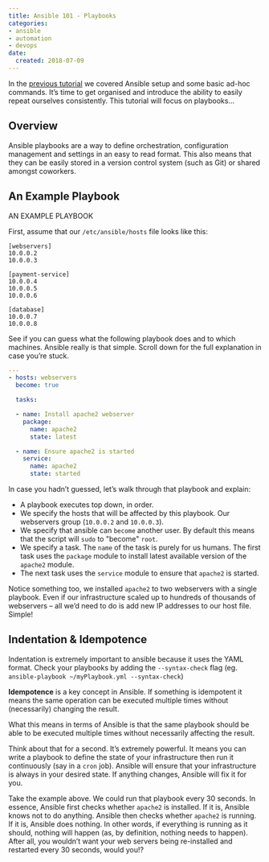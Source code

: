 ```yaml
---
title: Ansible 101 - Playbooks
categories:
- ansible
- automation
- devops
date:
  created: 2018-07-09
---
```


In the [previous tutorial](ansible-101-basics.md) we covered Ansible setup and some basic ad-hoc commands. It’s time to get organised and introduce the ability to easily repeat ourselves consistently. This tutorial will focus on playbooks...

<!-- more -->

## Overview

Ansible playbooks are a way to define orchestration, configuration management and settings in an easy to read format. This also means that they can be easily stored in a version control system (such as Git) or shared amongst coworkers.

## An Example Playbook
AN EXAMPLE PLAYBOOK

First, assume that our `/etc/ansible/hosts` file looks like this:

```
[webservers]
10.0.0.2
10.0.0.3

[payment-service]
10.0.0.4
10.0.0.5
10.0.0.6

[database]
10.0.0.7
10.0.0.8
```
See if you can guess what the following playbook does and to which machines. Ansible really is that simple. Scroll down for the full explanation in case you’re stuck.

```yaml
---
- hosts: webservers
  become: true

  tasks:

  - name: Install apache2 webserver
    package:
      name: apache2
      state: latest

  - name: Ensure apache2 is started
    service:
      name: apache2
      state: started
```

In case you hadn’t guessed, let’s walk through that playbook and explain:

- A playbook executes top down, in order.
- We specify the hosts that will be affected by this playbook. Our webservers group (`10.0.0.2` and `10.0.0.3`).
- We specify that ansible can `become` another user. By default this means that the script will `sudo` to "become" `root`.
- We specify a task. The `name` of the task is purely for us humans. The first task uses the `package` module to install latest available version of the `apache2` module.
- The next task uses the `service` module to ensure that `apache2` is started.

Notice something too, we installed `apache2` to two webservers with a single playbook. Even if our infrastructure scaled up to hundreds of thousands of webservers – all we’d need to do is add new IP addresses to our host file. Simple!

## Indentation & Idempotence

Indentation is extremely important to ansible because it uses the YAML format. Check your playbooks by adding the `--syntax-check` flag (eg. `ansible-playbook ~/myPlaybook.yml --syntax-check`)

**Idempotence** is a key concept in Ansible. If something is idempotent it means the same operation can be executed multiple times without (necessarily) changing the result.

What this means in terms of Ansible is that the same playbook should be able to be executed multiple times without necessarily affecting the result.

Think about that for a second. It’s extremely powerful. It means you can write a playbook to define the state of your infrastructure then run it continuously (say in a `cron` job). Ansible will ensure that your infrastructure is always in your desired state. If anything changes, Ansible will fix it for you.

Take the example above. We could run that playbook every 30 seconds. In essence, Ansible first checks whether `apache2` is installed. If it is, Ansible knows not to do anything. Ansible then checks whether `apache2` is running. If it is, Ansible does nothing. In other words, if everything is running as it should, nothing will happen (as, by definition, nothing needs to happen). After all, you wouldn’t want your web servers being re-installed and restarted every 30 seconds, would you!?